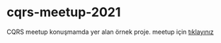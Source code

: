 # cqrs-meetup-2021

CQRS meetup konuşmamda yer alan örnek proje. meetup için [tıklayınız](https://www.youtube.com/watch?v=b67oNOpbnhI&ab_channel=DevnotTV)

